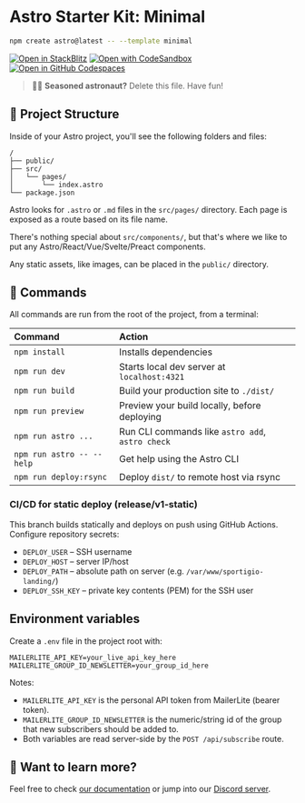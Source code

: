 # Astro Starter Kit: Minimal

```sh
npm create astro@latest -- --template minimal
```

[![Open in StackBlitz](https://developer.stackblitz.com/img/open_in_stackblitz.svg)](https://stackblitz.com/github/withastro/astro/tree/latest/examples/minimal)
[![Open with CodeSandbox](https://assets.codesandbox.io/github/button-edit-lime.svg)](https://codesandbox.io/p/sandbox/github/withastro/astro/tree/latest/examples/minimal)
[![Open in GitHub Codespaces](https://github.com/codespaces/badge.svg)](https://codespaces.new/withastro/astro?devcontainer_path=.devcontainer/minimal/devcontainer.json)

> 🧑‍🚀 **Seasoned astronaut?** Delete this file. Have fun!

## 🚀 Project Structure

Inside of your Astro project, you'll see the following folders and files:

```text
/
├── public/
├── src/
│   └── pages/
│       └── index.astro
└── package.json
```

Astro looks for `.astro` or `.md` files in the `src/pages/` directory. Each page is exposed as a route based on its file name.

There's nothing special about `src/components/`, but that's where we like to put any Astro/React/Vue/Svelte/Preact components.

Any static assets, like images, can be placed in the `public/` directory.

## 🧞 Commands

All commands are run from the root of the project, from a terminal:

| Command                   | Action                                           |
| :------------------------ | :----------------------------------------------- |
| `npm install`             | Installs dependencies                            |
| `npm run dev`             | Starts local dev server at `localhost:4321`      |
| `npm run build`           | Build your production site to `./dist/`          |
| `npm run preview`         | Preview your build locally, before deploying     |
| `npm run astro ...`       | Run CLI commands like `astro add`, `astro check` |
| `npm run astro -- --help` | Get help using the Astro CLI                     |
| `npm run deploy:rsync`    | Deploy `dist/` to remote host via rsync          |

### CI/CD for static deploy (release/v1-static)

This branch builds statically and deploys on push using GitHub Actions. Configure repository secrets:

- `DEPLOY_USER` – SSH username
- `DEPLOY_HOST` – server IP/host
- `DEPLOY_PATH` – absolute path on server (e.g. `/var/www/sportigio-landing/`)
- `DEPLOY_SSH_KEY` – private key contents (PEM) for the SSH user

## Environment variables

Create a `.env` file in the project root with:

```
MAILERLITE_API_KEY=your_live_api_key_here
MAILERLITE_GROUP_ID_NEWSLETTER=your_group_id_here
```

Notes:
- `MAILERLITE_API_KEY` is the personal API token from MailerLite (bearer token).
- `MAILERLITE_GROUP_ID_NEWSLETTER` is the numeric/string id of the group that new subscribers should be added to.
- Both variables are read server-side by the `POST /api/subscribe` route.

## 👀 Want to learn more?

Feel free to check [our documentation](https://docs.astro.build) or jump into our [Discord server](https://astro.build/chat).
